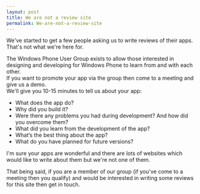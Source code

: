 ```yaml
---
layout: post
title: We are not a review site
permalink: We-are-not-a-review-site
---
```


We've started to get a few people asking us to write reviews of their apps.  
That's not what we're here for.

The Windows Phone User Group exists to allow those interested in designing and developing for Windows Phone to learn from and with each other.  
If you want to promote your app via the group then come to a meeting and give us a demo.  
We'll give you 10-15 minutes to tell us about your app:

* What does the app do?
* Why did you build it?
* Were there any problems you had during development? And how did you overcome them?
* What did you learn from the development of the app?
* What’s the best thing about the app?
* What do you have planned for future versions?

I'm sure your apps are wonderful and there are lots of websites which would like to write about them but we're not one of them.

That being said, if you are a member of our group (if you've come to a meeting then you qualify) and would be interested in writing some reviews for this site then get in touch.
